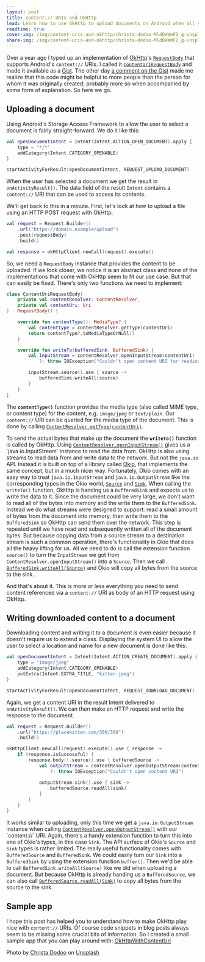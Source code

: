 ```yaml
---
layout: post
title: content:// URIs and OkHttp
lead: Learn how to use OkHttp to upload documents on Android when all you have is a content:// URI.
readtime: true
cover-img: /img/content-uris-and-okhttp/christa-dodoo-MldQeWmF2_g-unsplash.jpg
share-img: /img/content-uris-and-okhttp/christa-dodoo-MldQeWmF2_g-unsplash.jpg
---
```


Over a year ago I typed up an implementation of [OkHttp](https://square.github.io/okhttp/)'s [`RequestBody`](https://square.github.io/okhttp/4.x/okhttp/okhttp3/-request-body/) that supports Android's `content://` URIs. I called it [`ContentUriRequestBody`](https://gist.github.com/cketti/8ac927509787d7085a5ef8f866806f0f) and made it available as a [Gist](https://gist.github.com/).
The other day [a comment on the Gist](https://gist.github.com/cketti/8ac927509787d7085a5ef8f866806f0f#gistcomment-3313081) made me realize that this code might be helpful to more people than the person for whom it was originally created; probably more so when accompanied by some form of explanation. So here we go.

## Uploading a document

Using Android's Storage Access Framework to allow the user to select a document is fairly straight-forward. We do it like this:

```kotlin
val openDocumentIntent = Intent(Intent.ACTION_OPEN_DOCUMENT).apply {
    type = "*/*"
    addCategory(Intent.CATEGORY_OPENABLE)
}

startActivityForResult(openDocumentIntent, REQUEST_UPLOAD_DOCUMENT)
```

When the user has selected a document we get the result in `onActivityResult()`. The data field of the result `Intent` contains a `content://` URI that can be used to access its contents.

We'll get back to this in a minute. First, let's look at how to upload a file using an HTTP POST request with OkHttp.

```kotlin
val request = Request.Builder()
    .url("https://domain.example/upload")
    .post(requestBody)
    .build()

val response = okHttpClient.newCall(request).execute()
```

So, we need a `RequestBody` instance that provides the content to be uploaded. If we look closer, we notice it is an abstract class and none of the implementations that come with OkHttp seem to fit our use case. But that can easily be fixed. There's only two functions we need to implement:

```kotlin
class ContentUriRequestBody(
    private val contentResolver: ContentResolver,
    private val contentUri: Uri
) : RequestBody() {

    override fun contentType(): MediaType? {
        val contentType = contentResolver.getType(contentUri)
        return contentType?.toMediaTypeOrNull()
    }

    override fun writeTo(bufferedSink: BufferedSink) {
        val inputStream = contentResolver.openInputStream(contentUri)
            ?: throw IOException("Couldn't open content URI for reading")

        inputStream.source().use { source ->
            bufferedSink.writeAll(source)
        }
    }
}
```

The **`contentType()`** function provides the media type (also called MIME type, or content type) for the content, e.g. `image/jpeg` or `text/plain`. Our `content://` URI can be queried for the media type of the document. This is done by calling [`ContentResolver.getType(contentUri)`](https://developer.android.com/reference/android/content/ContentResolver#getType(android.net.Uri)).

To send the actual bytes that make up the document the **`writeTo()`** function is called by OkHttp. Using [`ContentResolver.openInputStream()`](https://developer.android.com/reference/android/content/ContentResolver#openInputStream(android.net.Uri)) gives us a `java.io.InputStream` instance to read the data from.
OkHttp is also using streams to read data from and write data to the network. But not the `java.io` API. Instead it is built on top of a library called [Okio](https://square.github.io/okio/), that implements the same concept, but in a much nicer way. Fortunately, Okio comes with an easy way to treat `java.io.InputStream` and `java.io.OutputStream` like the corresponding types in the Okio world, [`Source`](https://square.github.io/okio/2.x/okio/okio/-source/) and [`Sink`](https://square.github.io/okio/2.x/okio/okio/-sink/).
When calling the `writeTo()` function, OkHttp is handing us a `BufferedSink` and expects us to write the data to it. Since the document could be very large, we don't want to read all of the bytes into memory and the write them to the `BufferedSink`. Instead we do what streams were designed to support: read a small amount of bytes from the document into memory, then write them to the `BufferedSink` so OkHttp can send them over the network. This step is repeated until we have read and subsequently written all of the document bytes. But because copying data from a source stream to a destination stream is such a common operation, there's functionality in Okio that does all the heavy lifting for us. All we need to do is call the extension function `source()` to turn the `InputStream` we got from `ContentResolver.openInputStream()` into a `Source`. Then we call [`BufferedSink.writeAll(Source)`](https://square.github.io/okio/2.x/okio/okio/-buffered-sink/write-all/) and Okio will copy all bytes from the source to the sink.

And that's about it. This is more or less everything you need to send content referenced via a `content://` URI as body of an HTTP request using OkHttp.

## Writing downloaded content to a document

Downloading content and writing it to a document is even easier because it doesn't require us to extend a class. Displaying the system UI to allow the user to select a location and name for a new document is done like this:

```kotlin
val openDocumentIntent = Intent(Intent.ACTION_CREATE_DOCUMENT).apply {
    type = "image/jpeg"
    addCategory(Intent.CATEGORY_OPENABLE)
    putExtra(Intent.EXTRA_TITLE, "kitten.jpeg")
}

startActivityForResult(openDocumentIntent, REQUEST_DOWNLOAD_DOCUMENT)
```

Again, we get a content URI in the result Intent delivered to `onActivityResult()`. We can then make an HTTP request and write the response to the document.

```kotlin
val request = Request.Builder()
    .url("https://placekitten.com/300/300")
    .build()

okHttpClient.newCall(request).execute().use { response ->
    if (response.isSuccessful) {
        response.body!!.source().use { bufferedSource ->
            val outputStream = contentResolver.openOutputStream(contentUri)
                ?: throw IOException("Couldn't open content URI")

            outputStream.sink().use { sink ->
                bufferedSource.readAll(sink)
            }
        }
    }
}
```

It works similar to uploading, only this time we get a `java.io.OutputStream` instance when calling [`ContentResolver.openOutputStream()`](https://developer.android.com/reference/android/content/ContentResolver#openOutputStream(android.net.Uri)) with our `content://` URI. Again, there's a handy extension function to turn this into one of Okio's types, in this case `Sink`. The API surface of Okio's `Source` and `Sink` types is rather limited. The really useful functionality comes with `BufferedSource` and `BufferedSink`. We could easily turn our `Sink` into a `BufferedSink` by using the extension function `buffer()`. Then we'd be able to call `BufferedSink.writeAll(Source)` like we did when uploading a document. But because OkHttp is already handing us a `BufferedSource`, we can also call [`BufferedSource.readAll(Sink)`](https://square.github.io/okio/2.x/okio/okio/-buffered-source/read-all/) to copy all bytes from the source to the sink.

## Sample app

I hope this post has helped you to understand how to make OkHttp play nice with `content://` URIs. Of course code snippets in blog posts always seem to be missing some crucial bits of information. So I created a small sample app that you can play around with: [OkHttpWithContentUri](https://github.com/cketti/OkHttpWithContentUri)


Photo by [Christa Dodoo](https://unsplash.com/@krystagrusseck?utm_source=unsplash&utm_medium=referral&utm_content=creditCopyText) on [Unsplash](https://unsplash.com/photos/MldQeWmF2_g)
